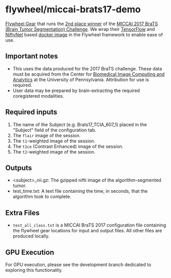 # flywheel/miccai-brats17-demo

[Flywheel Gear](https://github.com/flywheel-io/gears/tree/master/spec) that runs the [2nd place winner](https://github.com/taigw/brats17) of the [MICCAI 2017 BraTS (Brain Tumor Segmentation) Challenge](http://braintumorsegmentation.org/). We wrap their [TensorFlow](https://www.tensorflow.org/) and [NiftyNet](https://niftynet.io/) based [docker image](https://hub.docker.com/r/brats/brats_dc) in the Flywheel framework to enable ease of use.

## Important notes

* This uses the data produced for the 2017 BraTS challenge. These data must be acquired from the Center for [Biomedical Image Computing and Analytics](https://ipp.cbica.upenn.edu/) at the University of Pennsylvania. Attribution for use is required.
* User data may be prepared by brain-extracting the required coregistered modalities.

## Required inputs
1. The name of the Subject (e.g. Brats17_TCIA_607_1) placed in the "Subject" field of the configuration tab.
2. The <code>flair</code> image of the session.
3. The <code>t1</code>-weighted image of the session.
4. The <code>t1ce</code> (Contrast Enhanced) image of the session.
5. The <code>t2</code>-weighted image of the session.

## Outputs
* \<subject\>\_nii.gz</code>: The gzipped nifti image of the algorithm-segmented tumor.
* test\_time.txt: A text file containing the time, in seconds, that the algorithm took to complete.

## Extra Files 
* <code>test_all_class.txt</code> is a MICCAI BraTS 2017 configuration file containing the flywheel gear locations for input and output files. All other files are produced locally.

## GPU Execution
For GPU execution, please see the development branch dedicated to exploring this functionality.
